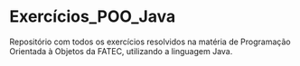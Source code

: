 # Exercícios_POO_Java

Repositório com todos os exercícios resolvidos na matéria de Programação Orientada à Objetos da FATEC, utilizando a linguagem Java.
